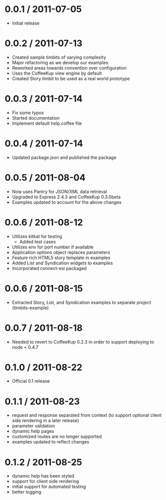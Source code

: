 0.0.1 / 2011-07-05
==================

  * Initial release

0.0.2 / 2011-07-13
==================

  * Created sample timbits of varying complexity
  * Major refactoring as we develop our examples
  * Reworked areas towards convention over configuration
  * Uses the CoffeeKup view engine by default
  * Created Story timbit to be used as a real world prototype

0.0.3 / 2011-07-14
==================

  * Fix some typos
  * Started documentation
  * Implement default help.coffee file

0.0.4 / 2011-07-14
==================

  * Updated package.json and published the package

0.0.5 / 2011-08-04
==================

  * Now uses Pantry for JSON/XML data retrieval
  * Upgraded to Express 2.4.3 and CoffeeKup 0.3.0beta
  * Examples updated to account for the above changes

0.0.6 / 2011-08-12
==================

  * Utilizes kitkat for testing
	* Added test cases
  * Utilizes env for port number if available
  * Application options object replaces parameters
  * Feature rich HTML5 story template in examples
  * Added List and Syndication widgets to examples
  * Incorporated connect-esi packaged

0.0.6 / 2011-08-15
==================

  * Extracted Story, List, and Syndication examples to separate project (timbits-example)

0.0.7 / 2011-08-18
==================

  * Needed to revert to CoffeeKup 0.2.3 in order to support deploying to node < 0.4.7

0.1.0 / 2011-08-22
==================

  * Official 0.1 release

0.1.1 / 2011-08-23
==================

  * request and response separated from context (to support optional client side rendering in a later release)
  * parameter validation
  * dynamic help pages
  * customized routes are no longer supported
  * examples updated to reflect changes

0.1.2 / 2011-08-25
==================

  * dynamic help has been styled
  * support for client side rendering
  * initial support for automated testing
  * better logging
